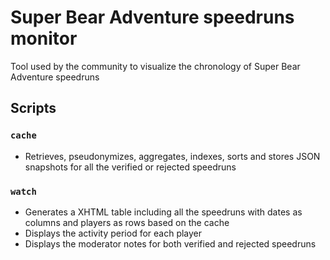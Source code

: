 # Super Bear Adventure speedruns monitor

Tool used by the community to visualize the chronology of Super Bear Adventure speedruns

## Scripts

### `cache`

- Retrieves, pseudonymizes, aggregates, indexes, sorts and stores JSON snapshots for all the verified or rejected speedruns

### `watch`

- Generates a XHTML table including all the speedruns with dates as columns and players as rows based on the cache
- Displays the activity period for each player
- Displays the moderator notes for both verified and rejected speedruns
